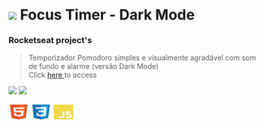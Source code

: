 #  <img src="https://user-images.githubusercontent.com/77073426/168442787-7e0caf42-7af0-437b-827f-ee0b5ef85536.png" width="40px"> Focus Timer - Dark Mode 
### Rocketseat  project's
> Temporizador Pomodoro simples e visualmente agradável com som de fundo e alarme (versão Dark Mode) <br/>
Click <a href="https://fernandabitten.github.io/focus-timer-dark-mode/">here </a>  to access <br/>

<div style="display: inline_block">
  <img src="https://user-images.githubusercontent.com/77073426/188344039-668bca5b-60de-4f17-9985-4eef004c8974.png" width="450px"> 
    <img src="https://user-images.githubusercontent.com/77073426/188344144-f27d661d-5958-4b98-9d2a-8f07ff91368f.png" width="450px">
</div>

<div style="display: inline_block"><br>
  <img align="center" alt="Fer-HTML" height="30" width="40" src="https://raw.githubusercontent.com/devicons/devicon/master/icons/html5/html5-original.svg">
  <img align="center" alt="Fer-CSS" height="30" width="40" src="https://raw.githubusercontent.com/devicons/devicon/master/icons/css3/css3-original.svg">
   <img align="center" alt="Fer-Js" height="30" width="40" src="https://raw.githubusercontent.com/devicons/devicon/master/icons/javascript/javascript-plain.svg">
</div>
